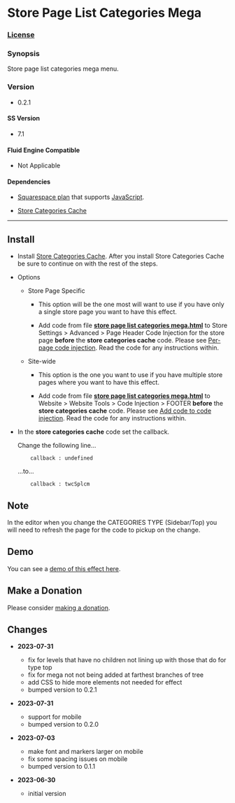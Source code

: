 # Store Page List Categories Mega

### [License][1]

### Synopsis

Store page list categories mega menu.

### Version

  * 0.2.1

#### SS Version

  * 7.1

#### Fluid Engine Compatible

  * Not Applicable

#### Dependencies

  * [Squarespace plan][2] that supports [JavaScript][3].
  
  * [Store Categories Cache][4]

---

## Install

* Install [Store Categories Cache][4]. After you install Store Categories Cache
  be sure to continue on with the rest of the steps.
  
* Options

  * Store Page Specific
  
    * This option will be the one most will want to use if you have only a
      single store page you want to have this effect.
      
    * Add code from file **[store page list categories mega.html][5]** to Store
      Settings > Advanced > Page Header Code Injection for the store page
      **before** the **store categories cache** code. Please see [Per-page code
      injection][6]. Read the code for any instructions within.
      
  * Site-wide
  
    * This option is the one you want to use if you have multiple store pages
      where you want to have this effect.
      
    * Add code from file **[store page list categories mega.html][5]** to
      Website > Website Tools > Code Injection > FOOTER **before** the **store
      categories cache** code. Please see [Add code to code injection][7]. Read
      the code for any instructions within.
      
* In the **store categories cache** code set the callback.
  
  Change the following line...
  
  ```text
      callback : undefined
  ```
  
  ...to...
  
  ```text
      callback : twcSplcm
  ```

## Note

In the editor when you change the CATEGORIES TYPE (Sidebar/Top) you will need to
refresh the page for the code to pickup on the change.

## Demo

You can see a [demo of this effect here][8].

## Make a Donation

Please consider [making a donation][9].

## Changes

* **2023-07-31**

  * fix for levels that have no children not lining up with those that do for
    type top
  * fix for mega not not being added at farthest branches of tree
  * add CSS to hide more elements not needed for effect
  * bumped version to 0.2.1
  
* **2023-07-31**

  * support for mobile
  * bumped version to 0.2.0
  
* **2023-07-03**

  * make font and markers larger on mobile
  * fix some spacing issues on mobile
  * bumped version to 0.1.1
  
* **2023-06-30**

  * initial version

[1]: https://github.com/tomsWebConsulting/twcsl/blob/main/LICENSE.txt#L1
[2]: https://www.squarespace.com/pricing
[3]: https://en.wikipedia.org/wiki/JavaScript
[4]: https://github.com/tomsWebConsulting/twcsl/tree/main/v7.1/Store%20Categories%20Cache#store-categories-cache
[5]: store%20page%20list%20categories%20mega.html#L1
[7]: https://support.squarespace.com/hc/en-us/articles/205815908-Using-code-injection#toc-add-code-to-code-injection
[6]: https://support.squarespace.com/hc/en-us/articles/205815908-Using-code-injection#toc-per-page-code-injection
[8]: https://toms-web-consulting-demos.squarespace.com/store-page-list-categories-mega?password=twcdemos
[9]: https://github.com/tomsWebConsulting/twcsl#make-a-donation
